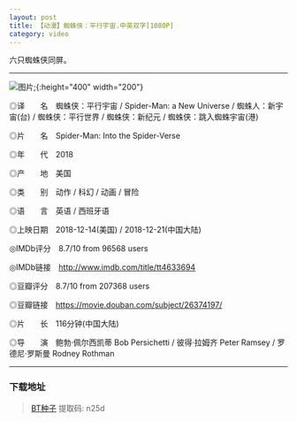 ```yaml
---
layout: post
title: 【动漫】蜘蛛侠：平行宇宙.中英双字[1080P]
category: video
---
```

六只蜘蛛侠同屏。

---


![图片](/pic/poster/spiderman.jpg "spiderman");{:height="400" width="200"}

◎译　　名　蜘蛛侠：平行宇宙 / Spider-Man: a New Universe / 蜘蛛人：新宇宙(台) / 蜘蛛侠：平行世界 / 蜘蛛侠：新纪元 / 蜘蛛侠：跳入蜘蛛宇宙(港)

◎片　　名　Spider-Man: Into the Spider-Verse

◎年　　代　2018

◎产　　地　美国

◎类　　别　动作 / 科幻 / 动画 / 冒险

◎语　　言　英语 / 西班牙语

◎上映日期　2018-12-14(美国) / 2018-12-21(中国大陆)

◎IMDb评分　8.7/10 from 96568 users

◎IMDb链接　http://www.imdb.com/title/tt4633694

◎豆瓣评分　8.7/10 from 207368 users

◎豆瓣链接　https://movie.douban.com/subject/26374197/

◎片　　长　116分钟(中国大陆)

◎导　　演　鲍勃·佩尔西凯蒂 Bob Persichetti / 彼得·拉姆齐 Peter Ramsey / 罗德尼·罗斯曼 Rodney Rothman



---
### 下载地址

> [BT种子](https://pan.baidu.com/s/16X-qnm6IZn_t0nkEh2r47A) 提取码: n25d



